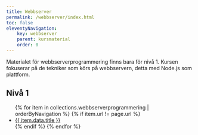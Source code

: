 ```yaml
---
title: Webbserver
permalink: /webbserver/index.html
toc: false
eleventyNavigation:
    key: webbserver
    parent: kursmaterial
    order: 0
---
```


Materialet för webbserverprogrammering finns bara för nivå 1. Kursen fokuserar på de tekniker som körs på webbservern, detta med Node.js som plattform.

## Nivå 1

<ul>
{% for item in collections.webbserverprogrammering | orderByNavigation %}
    {% if item.url != page.url %}
        <li><a href="{{ item.url }}">{{ item.data.title }}</a></li>
    {% endif %}
{% endfor %}
</ul>
